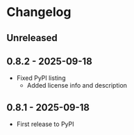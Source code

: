 # Changelog

## Unreleased

## 0.8.2 - 2025-09-18

- Fixed PyPI listing
  - Added license info and description
 
## 0.8.1 - 2025-09-18

- First release to PyPI
